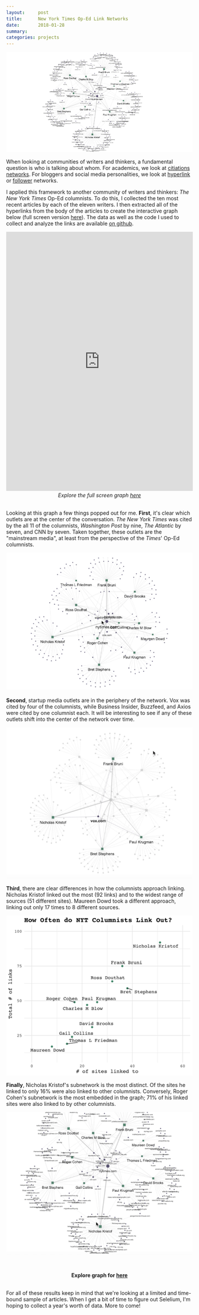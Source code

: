 ```yaml
---
layout:     post
title:      New York Times Op-Ed Link Networks
date:       2018-01-28
summary:    
categories: projects
---
```


![](/images/2018-01-28-nyt-graph-header.png)

When looking at communities of writers and thinkers, a fundamental question is who is talking about whom. For academics, we look at [citiations networks](https://kieranhealy.org/blog/archives/2013/06/18/a-co-citation-network-for-philosophy/). For bloggers and social media personalities, we look at [hyperlink](http://www.tandfonline.com/doi/abs/10.1080/13183222.2008.11008970) or [follower](https://www.aaai.org/ocs/index.php/ICWSM/ICWSM10/paper/viewFile/1468/1896) networks.

I applied this framework to another community of writers and thinkers: _The New York Times_ Op-Ed columnists. To do this, I collected the ten most recent articles by each of the eleven writers. I then extracted all of the hyperlinks from the body of the articles to create the interactive graph below (full screen version [here](http://etachov.io/projects/nyt_citation_graph.html)). The data as well as the code I used to collect and analyze the links are available [on github](https://github.com/etachov/nyt_opinion_citations).  

<iframe width='100%' height='700px' frameBorder='0' src='http://etachov.io/projects/nyt_citation_graph_simple.html'></iframe>
<center><i>Explore the full screen graph  <a href = "http://etachov.io/projects/nyt_citation_graph.html" target = "_blank">here</a></i></center><br>

Looking at this graph a few things popped out for me. **First**, it's clear which outlets are at the center of the conversation. _The New York Times_ was cited by the all 11 of the columnists, _Washington Post_ by nine, _The Atlantic_ by seven, and CNN by seven. Taken together, these outlets are the "mainstream media", at least from the perspective of the _Times_' Op-Ed columnists.

![](/images/2018-01-28-nyt-graph-1-top-sources.gif)  

**Second**, startup media outlets are in the periphery of the network. Vox was cited by four of the columnists, while Business Insider, Buzzfeed, and Axios were cited by one columnist each. It will be interesting to see if any of these outlets shift into the center of the network over time.

![](/images/2018-01-28-nyt-graph-2-startup-media.gif)  

**Third**, there are clear differences in how the columnists approach linking. Nicholas Kristof linked out the most (92 links) and to the widest range of sources (51 different sites). Maureen Dowd took a different approach, linking out only 17 times to 8 different sources.

![](/images/2018-01-28-citation_frequency.png)  

**Finally**, Nicholas Kristof's subnetwork is the most distinct. Of the sites he linked to only 16% were also linked to other columnists. Conversely, Roger Cohen's subnetwork is the most embedded in the graph; 71% of his linked sites were also linked to by other columnists.

![](/images/2018-01-28-nyt-graph-4-distinct.gif)  

<br><center><b>Explore graph for <a href = "http://etachov.io/projects/nyt_citation_graph.html" target = "_blank">here</a></b></center><br>

For all of these results keep in mind that we're looking at a limited and time-bound sample of articles. When I get a bit of time to figure out Selelium, I'm hoping to collect a year's worth of data. More to come!